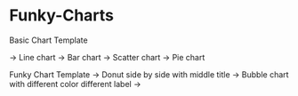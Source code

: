 # Funky-Charts

Basic Chart Template

-> Line chart
-> Bar chart
-> Scatter chart
-> Pie chart

Funky Chart Template
-> Donut side by side with middle title
-> Bubble chart with different color different label
-> 
